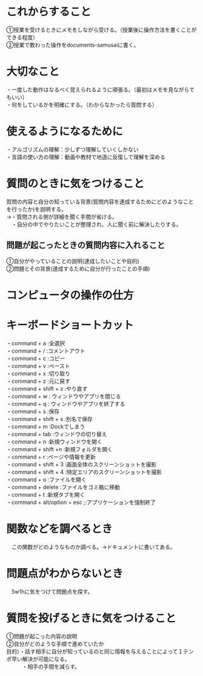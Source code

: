 # これからすること
①授業を受けるときにメモをしながら受ける。（授業後に操作方法を書くことができる程度）  
②授業で教わった操作をdocuments-samusaiに書く。  

# 大切なこと
・一度した動作はなるべく覚えられるように頑張る。（最初はメモを見ながらでもいい）  
・何をしているかを明確にする。（わからなかったら質問する）  

# 使えるようになるために
・アルゴリズムの理解：少しずつ理解していくしかない  
・言語の使い方の理解：動画や教材で地道に反復して理解を深める  

# 質問のときに気をつけること
  質問の内容と自分の知っている背景(質問内容を達成するためにどのようなことを行ったか)を説明する。  
  →・質問される側が詳細を聞く手間が省ける。  
  　・自分の中でやりたいことが整理され、人に聞く前に解決したりする。  
  ## 問題が起こったときの質問内容に入れること
  ①自分がやっていることの説明(達成したいことや目的)  
  ②問題とその背景(達成するために自分が行ったことの手順)  


# コンピュータの操作の仕方
# キーボードショートカット  
・command + a :全選択  
・command + / :コメントアウト  
・command + c :コピー  
・command + v :ペースト  
・command + x :切り取り  
・command + z :元に戻す  
・command + shift + z :やり直す  
・command + w : ウィンドウやアプリを閉じる  
・command + q : ウィンドウやアプリを終了する    
・command + s :保存    
・command + shift + s :別名で保存    
・command + m :Dockでしまう    
・command + tab :ウィンドウの切り替え    
・command + n :新規ウィンドウを開く    
・command + shift +n :新規フォルダを開く    
・command + r :ページや情報を更新  
・command + shift + 3 :画面全体のスクリーンショットを撮影  
・command + shift + 4 :特定エリアのスクリーンショットを撮影  
・command + o :ファイルを開く  
・command + delete :ファイルをゴミ箱に移動  
・command + t :新規タブを開く  
・command + alt/option + esc ;:アプリケーションを強制終了  

# 関数などを調べるとき
　この関数がどのようなものか調べる。→ドキュメントに書いてある。  

# 問題点がわからないとき
　5w1hに気をつけて問題点を探す。

# 質問を投げるときに気をつけること
①問題が起こった内容の説明  
②自分がどのような手順で進めていたか  
目的）・話す相手に自分が知っているのと同じ情報を与えることによって１テンポ早い解決が可能になる。  
　　　・相手の手間を減らす。
